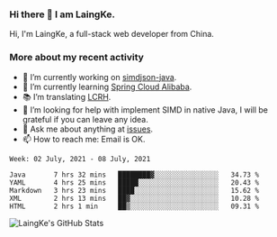 ### Hi there 👋 I am LaingKe.

Hi, I'm LaingKe, a full-stack web developer from China.

### More about my recent activity

- 🔭 I’m currently working on [simdjson-java](https://github.com/laingke/simdjson-java).
- 🌱 I’m currently learning [Spring Cloud Alibaba](https://github.com/alibaba/spring-cloud-alibaba).
- :books: I’m translating [LCRH](https://github.com/LCTT/LCRH).
- 🤔 I’m looking for help with implement SIMD in native Java, I will be grateful if you can leave any idea.
- 💬 Ask me about anything at [issues](https://github.com/laingke/laingke/issues).
- 📫 How to reach me: Email is OK.

<!--START_SECTION:waka-->
```text
Week: 02 July, 2021 - 08 July, 2021

Java       7 hrs 32 mins   ████████▓░░░░░░░░░░░░░░░░   34.73 % 
YAML       4 hrs 25 mins   █████░░░░░░░░░░░░░░░░░░░░   20.43 % 
Markdown   3 hrs 23 mins   ████░░░░░░░░░░░░░░░░░░░░░   15.62 % 
XML        2 hrs 13 mins   ██▓░░░░░░░░░░░░░░░░░░░░░░   10.28 % 
HTML       2 hrs 1 min     ██▒░░░░░░░░░░░░░░░░░░░░░░   09.31 % 
```
<!--END_SECTION:waka-->

![LaingKe's GitHub Stats](https://github-readme-stats.vercel.app/api?username=laingke&show_icons=true&theme=nightowl&count_private=true)
